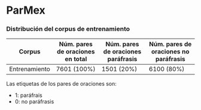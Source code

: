 # ParMex

### Distribución del corpus de entrenamiento

| Corpus | Núm. pares de oraciones en total | Núm. pares de oraciones paráfrasis | Núm. pares de oraciones no paráfrasis 
| --- | --- | --- | --- |
| Entrenamiento | 7601 (100%) | 1501 (20%) | 6100 (80%) | 

Las etiquetas de los pares de oraciones son:
 * 1: paráfrais
 * 0: no paráfrasis
